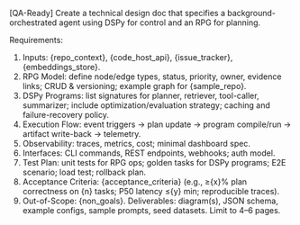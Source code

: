 
[QA-Ready]
Create a technical design doc that specifies a background-orchestrated agent using DSPy for control and an RPG for planning.

Requirements:

1) Inputs: {repo_context}, {code_host_api}, {issue_tracker}, {embeddings_store}.
2) RPG Model: define node/edge types, status, priority, owner, evidence links; CRUD & versioning; example graph for {sample_repo}.
3) DSPy Programs: list signatures for planner, retriever, tool-caller, summarizer; include optimization/evaluation strategy; caching and failure-recovery policy.
4) Execution Flow: event triggers → plan update → program compile/run → artifact write-back → telemetry.
5) Observability: traces, metrics, cost; minimal dashboard spec.
6) Interfaces: CLI commands, REST endpoints, webhooks; auth model.
7) Test Plan: unit tests for RPG ops; golden tasks for DSPy programs; E2E scenario; load test; rollback plan.
8) Acceptance Criteria: {acceptance_criteria} (e.g., ≥{x}% plan correctness on {n} tasks; P50 latency ≤{y} min; reproducible traces).
9) Out-of-Scope: {non_goals}.
Deliverables: diagram(s), JSON schema, example configs, sample prompts, seed datasets. Limit to 4–6 pages.
